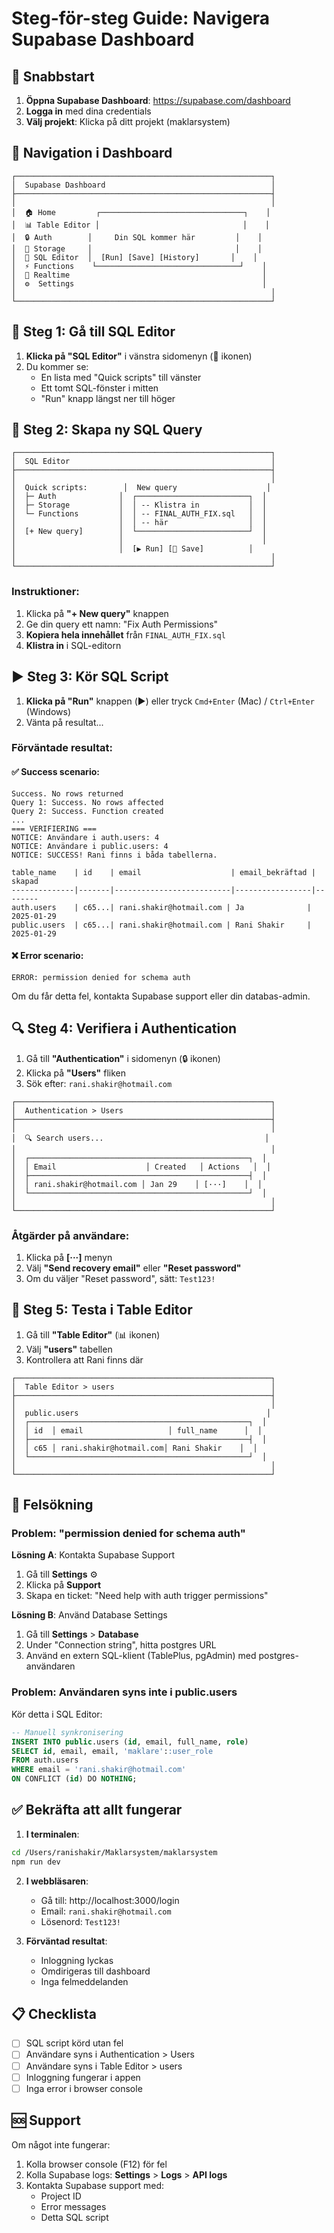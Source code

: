 # Steg-för-steg Guide: Navigera Supabase Dashboard

## 🚀 Snabbstart

1. **Öppna Supabase Dashboard**: https://supabase.com/dashboard
2. **Logga in** med dina credentials
3. **Välj projekt**: Klicka på ditt projekt (maklarsystem)

## 📍 Navigation i Dashboard

```
┌─────────────────────────────────────────────────────────┐
│  Supabase Dashboard                                     │
├─────────────────────────────────────────────────────────┤
│                                                         │
│  🏠 Home         ┌────────────────────────────────┐    │
│  📊 Table Editor │                                │    │
│  🔒 Auth        │     Din SQL kommer här         │    │
│  💾 Storage     │                                │    │
│  📝 SQL Editor  │  [Run] [Save] [History]       │    │
│  ⚡ Functions    └────────────────────────────────┘    │
│  🔄 Realtime                                           │
│  ⚙️  Settings                                          │
│                                                         │
└─────────────────────────────────────────────────────────┘
```

## 🔧 Steg 1: Gå till SQL Editor

1. **Klicka på "SQL Editor"** i vänstra sidomenyn (📝 ikonen)
2. Du kommer se:
   - En lista med "Quick scripts" till vänster
   - Ett tomt SQL-fönster i mitten
   - "Run" knapp längst ner till höger

## 📝 Steg 2: Skapa ny SQL Query

```
┌─────────────────────────────────────────────────────────┐
│  SQL Editor                                             │
├─────────────────────────────────────────────────────────┤
│                                                         │
│  Quick scripts:        │  New query                    │
│  ├─ Auth              │  ┌─────────────────────────┐  │
│  ├─ Storage           │  │ -- Klistra in           │  │
│  └─ Functions         │  │ -- FINAL_AUTH_FIX.sql   │  │
│                       │  │ -- här                  │  │
│  [+ New query]        │  └─────────────────────────┘  │
│                       │                               │
│                       │  [▶ Run] [💾 Save]          │
│                                                         │
└─────────────────────────────────────────────────────────┘
```

### Instruktioner:
1. Klicka på **"+ New query"** knappen
2. Ge din query ett namn: "Fix Auth Permissions"
3. **Kopiera hela innehållet** från `FINAL_AUTH_FIX.sql`
4. **Klistra in** i SQL-editorn

## ▶️ Steg 3: Kör SQL Script

1. **Klicka på "Run"** knappen (▶️) eller tryck `Cmd+Enter` (Mac) / `Ctrl+Enter` (Windows)
2. Vänta på resultat...

### Förväntade resultat:

#### ✅ Success scenario:
```
Success. No rows returned
Query 1: Success. No rows affected
Query 2: Success. Function created
...
=== VERIFIERING ===
NOTICE: Användare i auth.users: 4
NOTICE: Användare i public.users: 4
NOTICE: SUCCESS! Rani finns i båda tabellerna.

table_name    | id    | email                    | email_bekräftad | skapad
--------------|-------|--------------------------|-----------------|--------
auth.users    | c65...| rani.shakir@hotmail.com | Ja              | 2025-01-29
public.users  | c65...| rani.shakir@hotmail.com | Rani Shakir     | 2025-01-29
```

#### ❌ Error scenario:
```
ERROR: permission denied for schema auth
```
Om du får detta fel, kontakta Supabase support eller din databas-admin.

## 🔍 Steg 4: Verifiera i Authentication

1. Gå till **"Authentication"** i sidomenyn (🔒 ikonen)
2. Klicka på **"Users"** fliken
3. Sök efter: `rani.shakir@hotmail.com`

```
┌─────────────────────────────────────────────────────────┐
│  Authentication > Users                                 │
├─────────────────────────────────────────────────────────┤
│                                                         │
│  🔍 Search users...                                    │
│                                                         │
│  ┌─────────────────────────────────────────────────┐  │
│  │ Email                    │ Created   │ Actions   │  │
│  ├─────────────────────────────────────────────────┤  │
│  │ rani.shakir@hotmail.com │ Jan 29    │ [···]    │  │
│  └─────────────────────────────────────────────────┘  │
│                                                         │
└─────────────────────────────────────────────────────────┘
```

### Åtgärder på användare:
1. Klicka på **[···]** menyn
2. Välj **"Send recovery email"** eller **"Reset password"**
3. Om du väljer "Reset password", sätt: `Test123!`

## 🧪 Steg 5: Testa i Table Editor

1. Gå till **"Table Editor"** (📊 ikonen)
2. Välj **"users"** tabellen
3. Kontrollera att Rani finns där

```
┌─────────────────────────────────────────────────────────┐
│  Table Editor > users                                   │
├─────────────────────────────────────────────────────────┤
│                                                         │
│  public.users                                          │
│  ┌─────────────────────────────────────────────────┐  │
│  │ id  │ email                   │ full_name      │  │
│  ├─────────────────────────────────────────────────┤  │
│  │ c65 │ rani.shakir@hotmail.com│ Rani Shakir    │  │
│  └─────────────────────────────────────────────────┘  │
│                                                         │
└─────────────────────────────────────────────────────────┘
```

## 🚨 Felsökning

### Problem: "permission denied for schema auth"

**Lösning A**: Kontakta Supabase Support
1. Gå till **Settings** ⚙️
2. Klicka på **Support**
3. Skapa en ticket: "Need help with auth trigger permissions"

**Lösning B**: Använd Database Settings
1. Gå till **Settings** > **Database**
2. Under "Connection string", hitta postgres URL
3. Använd en extern SQL-klient (TablePlus, pgAdmin) med postgres-användaren

### Problem: Användaren syns inte i public.users

Kör detta i SQL Editor:
```sql
-- Manuell synkronisering
INSERT INTO public.users (id, email, full_name, role)
SELECT id, email, email, 'maklare'::user_role
FROM auth.users
WHERE email = 'rani.shakir@hotmail.com'
ON CONFLICT (id) DO NOTHING;
```

## ✅ Bekräfta att allt fungerar

1. **I terminalen**:
```bash
cd /Users/ranishakir/Maklarsystem/maklarsystem
npm run dev
```

2. **I webbläsaren**:
   - Gå till: http://localhost:3000/login
   - Email: `rani.shakir@hotmail.com`
   - Lösenord: `Test123!`

3. **Förväntad resultat**:
   - Inloggning lyckas
   - Omdirigeras till dashboard
   - Inga felmeddelanden

## 📋 Checklista

- [ ] SQL script körd utan fel
- [ ] Användare syns i Authentication > Users
- [ ] Användare syns i Table Editor > users
- [ ] Inloggning fungerar i appen
- [ ] Inga error i browser console

## 🆘 Support

Om något inte fungerar:
1. Kolla browser console (F12) för fel
2. Kolla Supabase logs: **Settings** > **Logs** > **API logs**
3. Kontakta Supabase support med:
   - Project ID
   - Error messages
   - Detta SQL script
